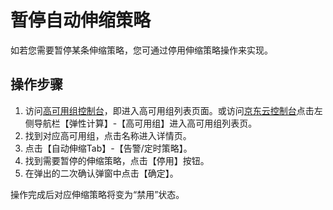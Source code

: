 # 暂停自动伸缩策略

如若您需要暂停某条伸缩策略，您可通过停用伸缩策略操作来实现。

## 操作步骤

1. 访问[高可用组控制台](https://cns-console.jdcloud.com/availabilitygroup/list)，即进入高可用组列表页面。或访问[京东云控制台](https://console.jdcloud.com)点击左侧导航栏【弹性计算】-【高可用组】进入高可用组列表页。 
2. 找到对应高可用组，点击名称进入详情页。
3. 点击【自动伸缩Tab】-【告警/定时策略】。
4. 找到需要暂停的伸缩策略，点击【停用】按钮。
5.  在弹出的二次确认弹窗中点击【确定】。
	
操作完成后对应伸缩策略将变为“禁用”状态。	